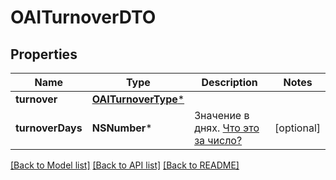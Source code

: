 # OAITurnoverDTO

## Properties
Name | Type | Description | Notes
------------ | ------------- | ------------- | -------------
**turnover** | [**OAITurnoverType***](OAITurnoverType.md) |  | 
**turnoverDays** | **NSNumber*** | Значение в днях. [Что это за число?](https://yandex.ru/support/marketplace/analytics/turnover.html) | [optional] 

[[Back to Model list]](../README.md#documentation-for-models) [[Back to API list]](../README.md#documentation-for-api-endpoints) [[Back to README]](../README.md)


